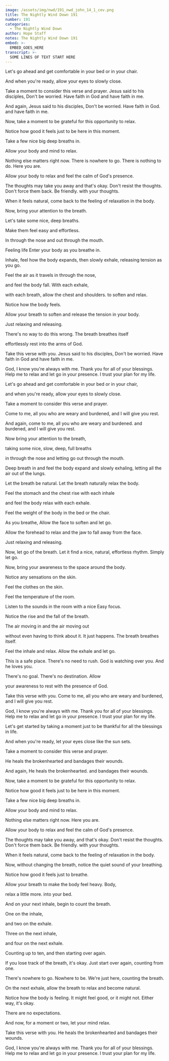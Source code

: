 ```yaml
---
image: /assets/img/nwd/191_nwd_john_14_1_cev.png
title: The Nightly Wind Down 191
number: 191
categories:
  - The Nightly Wind Down
author: Hope Staff
notes: The Nightly Wind Down 191
embed: >-
  EMBED_GOES_HERE
transcript: >-
  SOME LINES OF TEXT START HERE
---
```

Let's go ahead and get comfortable in your bed or in your chair.

And when you're ready, allow your eyes to slowly close.

Take a moment to consider this verse and prayer. Jesus said to his disciples, Don't be worried. Have faith in God and have faith in me.

And again, Jesus said to his disciples, Don't be worried. Have faith in God. and have faith in me.

Now, take a moment to be grateful for this opportunity to relax.

Notice how good it feels just to be here in this moment.

Take a few nice big deep breaths in.

Allow your body and mind to relax.

Nothing else matters right now. There is nowhere to go. There is nothing to do. Here you are.

Allow your body to relax and feel the calm of God's presence.

The thoughts may take you away and that's okay. Don't resist the thoughts. Don't force them back. Be friendly. with your thoughts.

When it feels natural, come back to the feeling of relaxation in the body.

Now, bring your attention to the breath.

Let's take some nice, deep breaths.

Make them feel easy and effortless.

In through the nose and out through the mouth.

Feeling life Enter your body as you breathe in.

Inhale, feel how the body expands, then slowly exhale, releasing tension as you go.

Feel the air as it travels in through the nose,

and feel the body fall. With each exhale,

with each breath, allow the chest and shoulders. to soften and relax.

Notice how the body feels.

Allow your breath to soften and release the tension in your body.

Just relaxing and releasing.

There's no way to do this wrong. The breath breathes itself

effortlessly rest into the arms of God.

Take this verse with you. Jesus said to his disciples, Don't be worried. Have faith in God and have faith in me.

God, I know you're always with me. Thank you for all of your blessings. Help me to relax and let go in your presence. I trust your plan for my life.


Let's go ahead and get comfortable in your bed or in your chair,

and when you're ready, allow your eyes to slowly close.

Take a moment to consider this verse and prayer.

Come to me, all you who are weary and burdened, and I will give you rest.

And again, come to me, all you who are weary and burdened. and burdened, and I will give you rest.

Now bring your attention to the breath,

taking some nice, slow, deep, full breaths

in through the nose and letting go out through the mouth.

Deep breath in and feel the body expand and slowly exhaling, letting all the air out of the lungs.

Let the breath be natural. Let the breath naturally relax the body.

Feel the stomach and the chest rise with each inhale

and feel the body relax with each exhale.

Feel the weight of the body in the bed or the chair.

As you breathe, Allow the face to soften and let go.

Allow the forehead to relax and the jaw to fall away from the face.

Just relaxing and releasing.

Now, let go of the breath. Let it find a nice, natural, effortless rhythm. Simply let go.

Now, bring your awareness to the space around the body.

Notice any sensations on the skin.

Feel the clothes on the skin.

Feel the temperature of the room.

Listen to the sounds in the room with a nice Easy focus.

Notice the rise and the fall of the breath.

The air moving in and the air moving out

without even having to think about it. It just happens. The breath breathes itself.

Feel the inhale and relax. Allow the exhale and let go.

This is a safe place. There's no need to rush. God is watching over you. And he loves you.

There's no goal. There's no destination. Allow

your awareness to rest with the presence of God.

Take this verse with you. Come to me, all you who are weary and burdened, and I will give you rest.

God, I know you're always with me. Thank you for all of your blessings. Help me to relax and let go in your presence. I trust your plan for my life. 


Let's get started by taking a moment just to be thankful for all the blessings in life.

And when you're ready, let your eyes close like the sun sets.

Take a moment to consider this verse and prayer.

He heals the brokenhearted and bandages their wounds.

And again, He heals the brokenhearted. and bandages their wounds.

Now, take a moment to be grateful for this opportunity to relax.

Notice how good it feels just to be here in this moment.

Take a few nice big deep breaths in.

Allow your body and mind to relax.

Nothing else matters right now. Here you are.

Allow your body to relax and feel the calm of God's presence.

The thoughts may take you away, and that's okay. Don't resist the thoughts. Don't force them back. Be friendly. with your thoughts.

When it feels natural, come back to the feeling of relaxation in the body.

Now, without changing the breath, notice the quiet sound of your breathing.

Notice how good it feels just to breathe.

Allow your breath to make the body feel heavy. Body,

relax a little more. into your bed.

And on your next inhale, begin to count the breath.

One on the inhale,

and two on the exhale.

Three on the next inhale,

and four on the next exhale.

Counting up to ten, and then starting over again.

If you lose track of the breath, it's okay. Just start over again, counting from one.

There's nowhere to go. Nowhere to be. We're just here, counting the breath.

On the next exhale, allow the breath to relax and become natural.

Notice how the body is feeling. It might feel good, or it might not. Either way, it's okay.

There are no expectations.

And now, for a moment or two, let your mind relax.

Take this verse with you. He heals the brokenhearted and bandages their wounds.

God, I know you're always with me. Thank you for all of your blessings. Help me to relax and let go in your presence. I trust your plan for my life.


